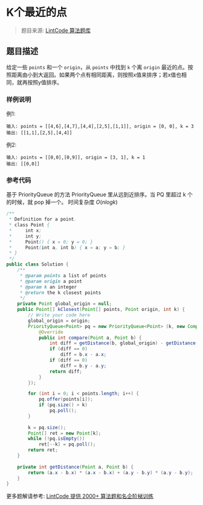 # K个最近的点
 > 题目来源: [LintCode 算法题库](https://www.lintcode.com/problem/k-closest-points/?utm_source=sc-github-wzz)
 ## 题目描述
 给定一些 `points` 和一个 `origin`，从 `points` 中找到 `k` 个离 `origin` 最近的点。按照距离由小到大返回。如果两个点有相同距离，则按照x值来排序；若x值也相同，就再按照y值排序。
 ### 样例说明
 例1:
```
输入: points = [[4,6],[4,7],[4,4],[2,5],[1,1]], origin = [0, 0], k = 3 
输出: [[1,1],[2,5],[4,4]]
```

例2:
```
输入: points = [[0,0],[0,9]], origin = [3, 1], k = 1
输出: [[0,0]]
```

 ### 参考代码
 基于 PriorityQueue 的方法
PriorityQueue 里从远到近排序。当 PQ 里超过 k 个的时候，就 pop 掉一个。
时间复杂度 $O(nlogk)$
```java
/**
 * Definition for a point.
 * class Point {
 *     int x;
 *     int y;
 *     Point() { x = 0; y = 0; }
 *     Point(int a, int b) { x = a; y = b; }
 * }
 */
public class Solution {
    /**
     * @param points a list of points
     * @param origin a point
     * @param k an integer
     * @return the k closest points
     */
    private Point global_origin = null;
    public Point[] kClosest(Point[] points, Point origin, int k) {
        // Write your code here
        global_origin = origin;
        PriorityQueue<Point> pq = new PriorityQueue<Point> (k, new Comparator<Point> () {
            @Override
            public int compare(Point a, Point b) {
                int diff = getDistance(b, global_origin) - getDistance(a, global_origin);
                if (diff == 0)
                    diff = b.x - a.x;
                if (diff == 0)
                    diff = b.y - a.y;
                return diff;
            }
        });

        for (int i = 0; i < points.length; i++) {
            pq.offer(points[i]);
            if (pq.size() > k)
                pq.poll();
        }
        
        k = pq.size();
        Point[] ret = new Point[k];  
        while (!pq.isEmpty())
            ret[--k] = pq.poll();
        return ret;
    }
    
    private int getDistance(Point a, Point b) {
        return (a.x - b.x) * (a.x - b.x) + (a.y - b.y) * (a.y - b.y);
    }
}
```
 更多题解请参考: [LintCode 提供 2000+ 算法题和名企阶梯训练](https://www.lintcode.com/problem/?utm_source=sc-github-wzz)